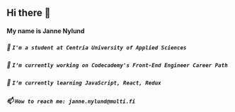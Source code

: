 Hi there 👋
------
#### My name is Janne Nylund
<!--
**janne-nylund/janne-nylund** is a ✨ _special_ ✨ repository because its `README.md` (this file) appears on your GitHub profile.

Here are some ideas to get you started:
-->
##### 🏫  `I'm a student at Centria University of Applied Sciences`
##### 🔨  `I’m currently working on Codecademy's Front-End Engineer Career Path`
##### 🚀  `I’m currently learning JavaScript, React, Redux`
##### 📫  `How to reach me: janne.nylund@multi.fi`
